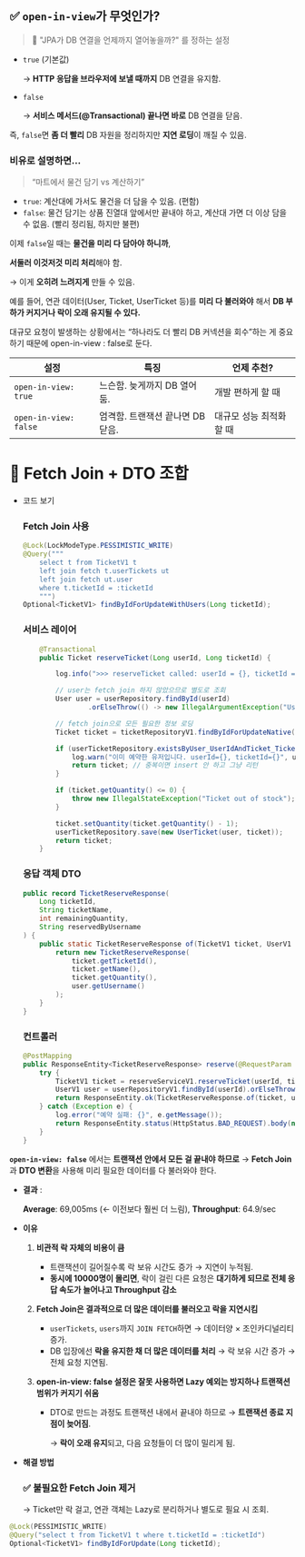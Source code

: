 ## ✅  `open-in-view`가 무엇인가?

> 📌 "JPA가 DB 연결을 언제까지 열어놓을까?" 를 정하는 설정
>
- `true` (기본값)

  → **HTTP 응답을 브라우저에 보낼 때까지** DB 연결을 유지함.

- `false`

  → **서비스 메서드(@Transactional) 끝나면 바로** DB 연결을 닫음.


즉, `false`면 **좀 더 빨리** DB 자원을 정리하지만  **지연 로딩**이 깨질 수 있음.

### 비유로 설명하면…

> “마트에서 물건 담기 vs 계산하기”
>
- `true`: 계산대에 가서도 물건을 더 담을 수 있음. (편함)
- `false`: 물건 담기는 상품 진열대 앞에서만 끝내야 하고, 계산대 가면 더 이상 담을 수 없음. (빨리 정리됨, 하지만 불편)

이제 `false`일 때는 **물건을 미리 다 담아야 하니까**,

**서둘러 이것저것 미리 처리**해야 함.

→ 이게 **오히려 느려지게** 만들 수 있음.

예를 들어, 연관 데이터(User, Ticket, UserTicket 등)를 **미리 다 불러와야** 해서 **DB 부하가 커지거나 락이 오래 유지될 수 있다.**

대규모 요청이 발생하는 상황에서는 “하나라도 더 빨리 DB 커넥션을 회수”하는 게 중요하기 때문에 open-in-view : false로 둔다.

| 설정 | 특징 | 언제 추천? |
| --- | --- | --- |
| `open-in-view: true` | 느슨함. 늦게까지 DB 열어둠. | 개발 편하게 할 때 |
| `open-in-view: false` | 엄격함. 트랜잭션 끝나면 DB 닫음. | 대규모 성능 최적화할 때 |

# 🔗 Fetch Join + DTO 조합

- 코드 보기

  ### **Fetch Join 사용**

    ```java
    @Lock(LockModeType.PESSIMISTIC_WRITE)
    @Query("""
        select t from TicketV1 t
        left join fetch t.userTickets ut
        left join fetch ut.user
        where t.ticketId = :ticketId
        """)
    Optional<TicketV1> findByIdForUpdateWithUsers(Long ticketId);
    ```

  ### **서비스 레이어**

    ```java
        @Transactional
        public Ticket reserveTicket(Long userId, Long ticketId) {
    
            log.info(">>> reserveTicket called: userId = {}, ticketId = {}", userId, ticketId);
    
            // user는 fetch join 하지 않았으므로 별도로 조회
            User user = userRepository.findById(userId)
                    .orElseThrow(() -> new IllegalArgumentException("User not found"));
    
            // fetch join으로 모든 필요한 정보 로딩
            Ticket ticket = ticketRepositoryV1.findByIdForUpdateNative(ticketId);
    
            if (userTicketRepository.existsByUser_UserIdAndTicket_TicketId(userId, ticketId)) {
                log.warn("이미 예약한 유저입니다. userId={}, ticketId={}", userId, ticketId);
                return ticket; // 중복이면 insert 안 하고 그냥 리턴
            }
    
            if (ticket.getQuantity() <= 0) {
                throw new IllegalStateException("Ticket out of stock");
            }
    
            ticket.setQuantity(ticket.getQuantity() - 1);
            userTicketRepository.save(new UserTicket(user, ticket));
            return ticket;
        }
    ```

  ### **응답 객체 DTO**

    ```java
    public record TicketReserveResponse(
        Long ticketId,
        String ticketName,
        int remainingQuantity,
        String reservedByUsername
    ) {
        public static TicketReserveResponse of(TicketV1 ticket, UserV1 user) {
            return new TicketReserveResponse(
                ticket.getTicketId(),
                ticket.getName(),
                ticket.getQuantity(),
                user.getUsername()
            );
        }
    }
    
    ```

  ### **컨트롤러**

    ```java
    @PostMapping
    public ResponseEntity<TicketReserveResponse> reserve(@RequestParam Long userId, @RequestParam Long ticketId) {
        try {
            TicketV1 ticket = reserveServiceV1.reserveTicket(userId, ticketId);
            UserV1 user = userRepositoryV1.findById(userId).orElseThrow();
            return ResponseEntity.ok(TicketReserveResponse.of(ticket, user));
        } catch (Exception e) {
            log.error("예약 실패: {}", e.getMessage());
            return ResponseEntity.status(HttpStatus.BAD_REQUEST).body(null);
        }
    }
    
    ```


**`open-in-view: false`** 에서는 **트랜잭션 안에서 모든 걸 끝내야 하므로**
→ **Fetch Join**과 **DTO 변환**을 사용해 미리 필요한 데이터를 다 불러와야 한다.

- **결과** :

  **Average**: 69,005ms (← 이전보다 훨씬 더 느림), **Throughput**: 64.9/sec


- **이유**
    1. **비관적 락 자체의 비용이 큼**
        - 트랜잭션이 길어질수록 락 보유 시간도 증가 → 지연이 누적됨.
        - **동시에 10000명이 몰리면**, 락이 걸린 다른 요청은 **대기하게 되므로 전체 응답 속도가 늘어나고 Throughput 감소**

    2. **Fetch Join은 결과적으로 더 많은 데이터를 불러오고 락을 지연시킴**
        - `userTickets`, `users`까지 `JOIN FETCH`하면 → 데이터양 × 조인카디널리티 증가.
        - DB 입장에선 **락을 유지한 채 더 많은 데이터를 처리** → 락 보유 시간 증가 → 전체 요청 지연됨.

    3. **open-in-view: false 설정은 잘못 사용하면 Lazy 예외는 방지하나 트랜잭션 범위가 커지기 쉬움**
        - DTO로 만드는 과정도 트랜잭션 내에서 끝내야 하므로 → **트랜잭션 종료 지점이 늦어짐**.

          → **락이 오래 유지**되고, 다음 요청들이 더 많이 밀리게 됨.

- **해결 방법**

  ### **✅ 불필요한 Fetch Join 제거**

  → Ticket만 락 걸고, 연관 객체는 Lazy로 분리하거나 별도로 필요 시 조회.


```java
@Lock(PESSIMISTIC_WRITE)
@Query("select t from TicketV1 t where t.ticketId = :ticketId")
Optional<TicketV1> findByIdForUpdate(Long ticketId);
```